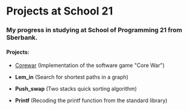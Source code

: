 # Projects at School 21

### My progress in studying at School of Programming 21 from Sberbank.


#### Projects:
 - [Corewar](https://github.com/ispect1/school21_project/tree/master/corewar) (Implementation of the software game "Core War")

 - __Lem_in__ (Search for shortest paths in a graph)

 - __Push_swap__ (Two stacks quick sorting algorithm)

 - __Printf__ (Recoding the printf function from the standard library)
